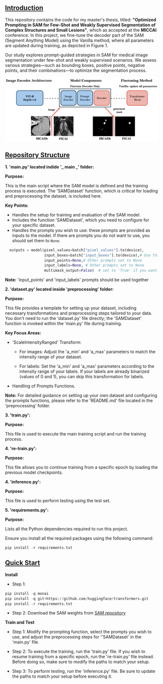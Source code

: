 <h2><u>Introduction</u></h2>

This repository contains the code for my master's thesis, titled: **"Optimized Prompting in SAM for Few-Shot and Weakly Supervised Segmentation of Complex Structures and Small Lesions"**, which as accepted at the **MICCAI** conference. In this project, we fine-tune the decoder part of the SAM (Segment Anything Model) using the Vanilla method, where all parameters are updated during training, as depicted in Figure 1. 

Our study explores prompt-guided strategies in SAM for medical image segmentation under few-shot and weakly supervised scenarios. We assess various strategies—such as bounding boxes, positive points, negative points, and their combinations—to optimize the segmentation process.

![Figure 1/ SAM Setup](Figure1.png)

<h2><u>Repository Structure</u></h2>

**1. 'main.py' located indide '_ main _' folder:**

   **Purpose:**
  
  This is the main script where the SAM model is defined and the training process is executed. The 'SAMDataset' function, which is critical for loading and preprocessing the dataset, is included here.
   
  **Key Points:**
  
  - Handles the setup for training and evaluation of the SAM model.
  - Includes the function 'SAMDataset', which you need to configure for your specific dataset.
  - Handles the prompts you wish to use: these prompts are provided as inputs to the model. If there are prompts you do not want to use, you should set them to `None`.
    
  ```python
    outputs = model(pixel_values=batch["pixel_values"].to(device),
                    input_boxes=batch["input_boxes"].to(device),# Use this prompt
                    input_points=None,# Other prompts set to None
                    input_labels=None, # Other prompts set to None
                    multimask_output=False)  # set to 'True' if you want multi-mask output
  ``` 
  **Note:** 'input_points' and 'input_labels' prompts should be used together 

**2. 'dataset.py' located inside 'preprocessing' folder:** 

 **Purpose:**

This file provides a template for setting up your dataset, including necessary transformations and preprocessing steps tailored to your data. 
You don't need to run the 'dataset.py' file directly; the 'SAMDataset' function is invoked within the 'main.py' file during training.

**Key Focus Areas:**

- 'ScaleIntensityRanged' Transform:
   - For images: Adjust the 'a_min' and 'a_max' parameters to match the intensity range of your dataset.
     
   - For labels: Set the 'a_min' and 'a_max' parameters according to the intensity range of your labels.
     If your labels are already binarized (values of 0 and 1), you can skip this transformation for labels.
    
-  Handling of Prompts Functions.

**Note:** For detailed guidance on setting up your own dataset and configuring the prompts functions, please refer to the 'README.md' file located in the 'preprocessing' folder.

**3. 'train.py':** 

 **Purpose:**
 
This file is used to execute the main training script and run the training process.

**4. 're-train.py':** 

 **Purpose:**

This file allows you to continue training from a specific epoch by loading the previous model checkpoints.

**4. 'inference.py':** 

 **Purpose:**

 This file is used to perform testing using the test set.
 
**5. 'requirements.py':** 

 **Purpose:**

Lists all the Python dependencies required to run this project.

Ensure you install all the required packages using the following command:

```python
pip install -r requirements.txt
```

<h2><u>Quick Start</u></h2>

**Install**

- Step 1:

```python
pip install -q monai
pip install -q git+https://github.com/huggingface/transformers.git
pip install -r requirements.txt
```

- Step 2: Download the SAM weights from [SAM repository](https://github.com/facebookresearch/segment-anything#model-checkpoints)

**Train and Test**

- Step 1: Modify the prompting function, select the prompts you wish to use, and adjust the preprocessing steps for ''SAMDataset' in the 'main.py' file.

- Step 2: To execute the training, run the 'train.py' file. If you wish to resume training from a specific epoch, run the 're-train.py' file instead.
  Before doing so, make sure to modify the paths to match your setup.
  
- Step 3: To perform testing, run the 'inference.py' file. Be sure to update the paths to match your setup before executing it.
